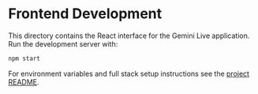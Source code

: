 # Frontend Development

This directory contains the React interface for the Gemini Live application. Run the development server with:

```bash
npm start
```

For environment variables and full stack setup instructions see the [project README](../README.md).
